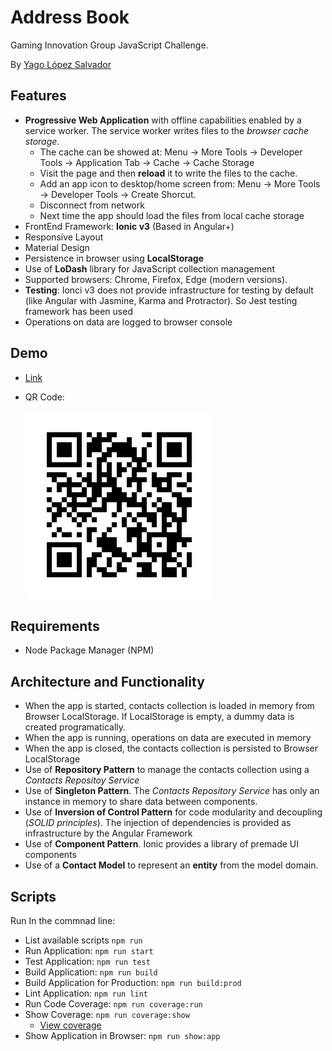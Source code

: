 # Address Book

Gaming Innovation Group JavaScript Challenge.

By [Yago López Salvador](https://yagolopez.js.org)

## Features

- **Progressive Web Application** with offline capabilities enabled by a service worker. The service worker writes files to the *browser cache storage*. 
  - The cache can be showed at: Menu → More Tools → Developer Tools → Application Tab → Cache → Cache Storage
  - Visit the page and then **reload** it to write the files to the cache. 
  - Add an app icon to desktop/home screen from: Menu → More Tools → Developer Tools → Create Shorcut.
  - Disconnect from network
  - Next time the app should load the files from local cache storage
- FrontEnd Framework: **Ionic v3** (Based in Angular+)
- Responsive Layout
- Material Design
- Persistence in browser using **LocalStorage**
- Use of **LoDash** library for JavaScript collection management
- Supported browsers: Chrome, Firefox, Edge (modern versions).
- **Testing**: Ionci v3 does not provide infrastructure for testing by default (like Angular with Jasmine, Karma and Protractor). So Jest testing framework has been used
- Operations on data are logged to browser console

## Demo

- [Link](https://yagolopez.js.org/gig-address-book/www/)

- QR Code:

  ![](qrcode.png)


## Requirements

- Node Package Manager (NPM)

## Architecture and Functionality

- When the app is started, contacts collection is loaded in memory from Browser LocalStorage. If LocalStorage is empty, a dummy data is created programatically.
- When the app is running, operations on data are executed in memory
- When the app is closed, the contacts collection is persisted to Browser LocalStorage
- Use of **Repository Pattern** to manage the contacts collection using a *Contacts Repositoy Service*
- Use of **Singleton Pattern**. The *Contacts Repository Service* has only an instance in memory to share data between components.
- Use of **Inversion of Control Pattern** for code modularity and decoupling (*SOLID principles*). The injection of dependencies is provided as infrastructure by the Angular Framework
- Use of **Component Pattern**. Ionic provides a library of premade UI components
- Use of a **Contact Model** to represent an **entity** from the model domain.

## Scripts

Run In the commnad line:

- List available scripts `npm run`
- Run Application: `npm run start`
- Test Application: `npm run test`
- Build Application: `npm run build`
- Build Application for Production: `npm run build:prod`
- Lint Application: `npm run lint`
- Run Code Coverage: `npm run coverage:run`
- Show Coverage: `npm run coverage:show`
  - [View coverage](https://yagolopez.js.org/gig-address-book/coverage/lcov-report/)
- Show Application in Browser: `npm run show:app`